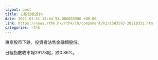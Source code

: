 ```yaml
---
layout: post
title: 日股低收近1%
date: 2021-03-31 14:44:53.000000000 +08:00
link: https://news.rthk.hk/rthk/ch/component/k2/1583593-20210331.htm
categories: rthk
---
```


東京股市下跌，投資者沽售金融類股份。

日經指數收市報29178點，跌0.86%。
